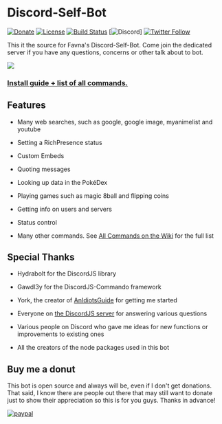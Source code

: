 # Discord-Self-Bot

[![Donate](https://img.shields.io/badge/Donate-PayPal-547ab7.svg?style=flat-square)](https://www.paypal.com/cgi-bin/webscr?cmd=_s-xclick&hosted_button_id=GY3CFCL25HQNJ) [![License](https://img.shields.io/badge/License-GNU%20General%20Public%20License%20v3.0-007EC6.svg?style=flat-square)](https://github.com/Favna/Discord-Self-Bot/blob/master/LICENCE.md) [![Build Status](https://img.shields.io/travis/Favna/Discord-Self-Bot.svg?style=flat-square)](https://travis-ci.org/Favna/Discord-Self-Bot/jobs/273071731) [![Discord](https://img.shields.io/discord/246821351585742851.svg?style=flat-square)] [![Twitter Follow](https://img.shields.io/twitter/follow/espadrine.svg?style=social&label=Follow)](https://twitter.com/Favna_)

This it the source for Favna's Discord-Self-Bot. Come join the dedicated server if you have any questions, concerns or other talk about to bot.


[<img src="https://canary.discordapp.com/api/guilds/246821351585742851/widget.png?style=banner3">](https://discord.gg/zdt5yQt)

### [**Install guide + list of all commands.**](https://github.com/Favna/Discord-Self-Bot/wiki)

## Features

- Many web searches, such as google, google image, myanimelist and youtube

- Setting a RichPresence status

- Custom Embeds

- Quoting messages

- Looking up data in the PokéDex

- Playing games such as magic 8ball and flipping coins

- Getting info on users and servers

- Status control

- Many other commands. See [All Commands on the Wiki](https://github.com/Favna/Discord-Self-Bot/wiki/All-Commands) for the full list

## Special Thanks

- Hydrabolt for the DiscordJS library

- Gawdl3y for the DiscordJS-Commando framework

- York, the creator of [AnIdiotsGuide](https://anidiots.guide/) for getting me started

- Everyone on [the DiscordJS server](https://discord.gg/bRCvFy9) for answering various questions

- Various people on Discord who gave me ideas for new functions or improvements to existing ones

- All the creators of the node packages used in this bot

## Buy me a donut

This bot is open source and always will be, even if I don't get donations. That said, I know there are people out there that may still want to donate just to show their appreciation so this is for you guys. Thanks in advance!

[![paypal](https://favna.s-ul.eu/X63BsACU.png)](https://www.paypal.com/cgi-bin/webscr?cmd=_s-xclick&hosted_button_id=GY3CFCL25HQNJ)
